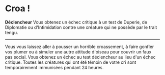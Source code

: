 # Croa !

<p><strong>Déclencheur</strong> Vous obtenez un échec critique à un test de Duperie, de Diplomatie ou d'Intimidation contre une créature qui ne possède par le trait tengu.</p>
<hr>
<p>Vous vous laissez aller à pousser un horrible croassement, à faire gonfler vos plumer ou à simuler une autre attitude d'oiseau pour couvrir un faux pas social. Vous obtenez un échec au test déclencheur au lieu d'un échec critique. Toutes les créatures qui ont été témoin de votre cri sont temporairement immunisées pendant 24 heures.&nbsp;</p>
